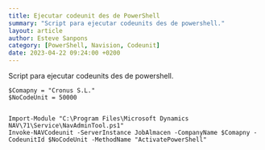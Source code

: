 ```yaml
---
title: Ejecutar codeunit des de PowerShell
summary: "Script para ejecutar codeunits des de powershell."
layout: article
author: Esteve Sanpons
category: [PowerShell, Navision, Codeunit]
date: 2023-04-22 09:24:00 +0200
---
```


Script para ejecutar codeunits des de powershell.
<br>

```
$Comapny = "Cronus S.L."
$NoCodeUnit = 50000


Import-Module "C:\Program Files\Microsoft Dynamics NAV\71\Service\NavAdminTool.ps1"
Invoke-NAVCodeunit -ServerInstance JobAlmacen -CompanyName $Comapny -CodeunitId $NoCodeUnit -MethodName "ActivatePowerShell"
```
